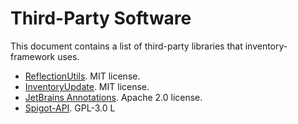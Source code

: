 # Third-Party Software
This document contains a list of third-party libraries that inventory-framework uses.

* [ReflectionUtils](https://github.com/CryptoMorin/XSeries/blob/4e730e565b66cb648426c29c6cc58f923afbce1b/src/main/java/com/cryptomorin/xseries/ReflectionUtils.java). MIT license.
* [InventoryUpdate](https://github.com/aematsubara/InventoryUpdate). MIT license.
* [JetBrains Annotations](https://github.com/JetBrains/java-annotations). Apache 2.0 license.
* [Spigot-API](https://hub.spigotmc.org/stash/projects/SPIGOT). GPL-3.0 L